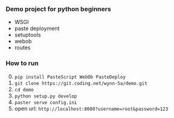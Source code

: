 ### Demo project for python beginners

- WSGI
- paste deployment
- setuptools
- webob
- routes

### How to run
0. `pip install PasteScript WebOb PasteDeploy`
1. `git clone https://git.coding.net/wynn-5a/demo.git`
2. `cd demo`
3. `python setup.py develop`
4. `paster serve config.ini`
5. open url: `http://localhost:8080?username=root&password=123`
